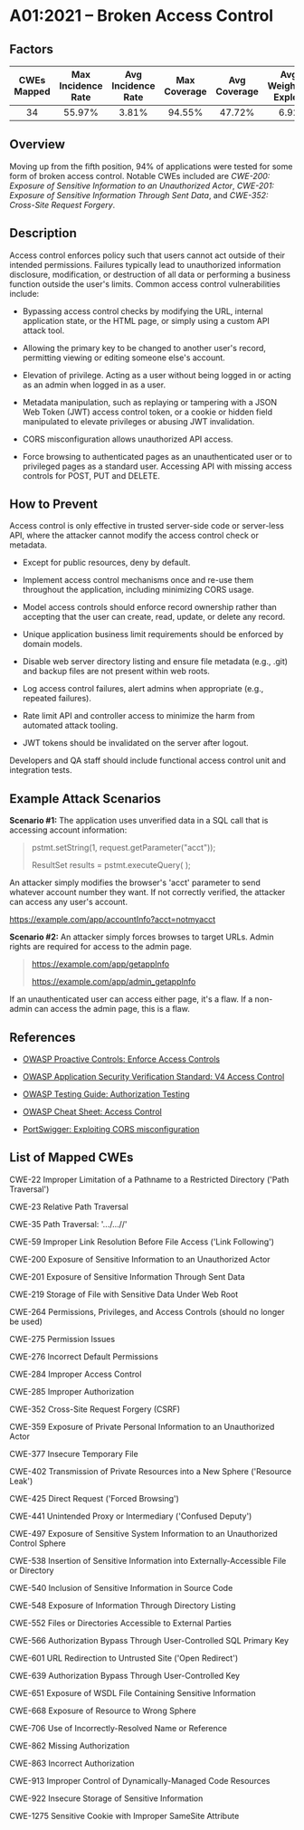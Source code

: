 # A01:2021 – Broken Access Control

## Factors

| CWEs Mapped | Max Incidence Rate | Avg Incidence Rate | Max Coverage | Avg Coverage | Avg Weighted Exploit | Avg Weighted Impact | Total Occurrences | Total CVEs |
|:-------------:|:--------------------:|:--------------------:|:--------------:|:--------------:|:----------------------:|:---------------------:|:-------------------:|:------------:|
| 34          | 55.97%             | 3.81%              | 94.55%       | 47.72%       | 6.92                 | 5.93                | 318,487           | 19,013     |

## Overview

Moving up from the fifth position, 94% of applications were tested for
some form of broken access control. Notable CWEs included are *CWE-200:
Exposure of Sensitive Information to an Unauthorized Actor*, *CWE-201:
Exposure of Sensitive Information Through Sent Data*, and *CWE-352:
Cross-Site Request Forgery*.

## Description 

Access control enforces policy such that users cannot act outside of
their intended permissions. Failures typically lead to unauthorized
information disclosure, modification, or destruction of all data or
performing a business function outside the user's limits. Common access
control vulnerabilities include:

-   Bypassing access control checks by modifying the URL, internal
    application state, or the HTML page, or simply using a custom API
    attack tool.

-   Allowing the primary key to be changed to another user's record,
    permitting viewing or editing someone else's account.

-   Elevation of privilege. Acting as a user without being logged in or
    acting as an admin when logged in as a user.

-   Metadata manipulation, such as replaying or tampering with a JSON
    Web Token (JWT) access control token, or a cookie or hidden field
    manipulated to elevate privileges or abusing JWT invalidation.

-   CORS misconfiguration allows unauthorized API access.

-   Force browsing to authenticated pages as an unauthenticated user or
    to privileged pages as a standard user. Accessing API with missing
    access controls for POST, PUT and DELETE.

## How to Prevent

Access control is only effective in trusted server-side code or
server-less API, where the attacker cannot modify the access control
check or metadata.

-   Except for public resources, deny by default.

-   Implement access control mechanisms once and re-use them throughout
    the application, including minimizing CORS usage.

-   Model access controls should enforce record ownership rather than
    accepting that the user can create, read, update, or delete any
    record.

-   Unique application business limit requirements should be enforced by
    domain models.

-   Disable web server directory listing and ensure file metadata (e.g.,
    .git) and backup files are not present within web roots.

-   Log access control failures, alert admins when appropriate (e.g.,
    repeated failures).

-   Rate limit API and controller access to minimize the harm from
    automated attack tooling.

-   JWT tokens should be invalidated on the server after logout.

Developers and QA staff should include functional access control unit
and integration tests.

## Example Attack Scenarios

**Scenario #1:** The application uses unverified data in a SQL call that
is accessing account information:

> pstmt.setString(1, request.getParameter("acct"));
>
> ResultSet results = pstmt.executeQuery( );

An attacker simply modifies the browser's 'acct' parameter to send
whatever account number they want. If not correctly verified, the
attacker can access any user's account.

https://example.com/app/accountInfo?acct=notmyacct

**Scenario #2:** An attacker simply forces browses to target URLs. Admin
rights are required for access to the admin page.

> https://example.com/app/getappInfo
>
> https://example.com/app/admin_getappInfo

If an unauthenticated user can access either page, it's a flaw. If a
non-admin can access the admin page, this is a flaw.

## References

-   [OWASP Proactive Controls: Enforce Access
    Controls](https://owasp.org/www-project-proactive-controls/v3/en/c7-enforce-access-controls)

-   [OWASP Application Security Verification Standard: V4 Access
    Control](https://owasp.org/www-project-application-security-verification-standard)

-   [OWASP Testing Guide: Authorization
    Testing](https://owasp.org/www-project-web-security-testing-guide/latest/4-Web_Application_Security_Testing/05-Authorization_Testing/README)

-   [OWASP Cheat Sheet: Access Control]()

-   [PortSwigger: Exploiting CORS
    misconfiguration](https://portswigger.net/blog/exploiting-cors-misconfigurations-for-bitcoins-and-bounties)

## List of Mapped CWEs

CWE-22 Improper Limitation of a Pathname to a Restricted Directory
('Path Traversal')

CWE-23 Relative Path Traversal

CWE-35 Path Traversal: '.../...//'

CWE-59 Improper Link Resolution Before File Access ('Link Following')

CWE-200 Exposure of Sensitive Information to an Unauthorized Actor

CWE-201 Exposure of Sensitive Information Through Sent Data

CWE-219 Storage of File with Sensitive Data Under Web Root

CWE-264 Permissions, Privileges, and Access Controls (should no longer
be used)

CWE-275 Permission Issues

CWE-276 Incorrect Default Permissions

CWE-284 Improper Access Control

CWE-285 Improper Authorization

CWE-352 Cross-Site Request Forgery (CSRF)

CWE-359 Exposure of Private Personal Information to an Unauthorized
Actor

CWE-377 Insecure Temporary File

CWE-402 Transmission of Private Resources into a New Sphere ('Resource
Leak')

CWE-425 Direct Request ('Forced Browsing')

CWE-441 Unintended Proxy or Intermediary ('Confused Deputy')

CWE-497 Exposure of Sensitive System Information to an Unauthorized
Control Sphere

CWE-538 Insertion of Sensitive Information into Externally-Accessible
File or Directory

CWE-540 Inclusion of Sensitive Information in Source Code

CWE-548 Exposure of Information Through Directory Listing

CWE-552 Files or Directories Accessible to External Parties

CWE-566 Authorization Bypass Through User-Controlled SQL Primary Key

CWE-601 URL Redirection to Untrusted Site ('Open Redirect')

CWE-639 Authorization Bypass Through User-Controlled Key

CWE-651 Exposure of WSDL File Containing Sensitive Information

CWE-668 Exposure of Resource to Wrong Sphere

CWE-706 Use of Incorrectly-Resolved Name or Reference

CWE-862 Missing Authorization

CWE-863 Incorrect Authorization

CWE-913 Improper Control of Dynamically-Managed Code Resources

CWE-922 Insecure Storage of Sensitive Information

CWE-1275 Sensitive Cookie with Improper SameSite Attribute

